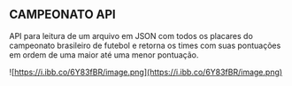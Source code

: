 ## CAMPEONATO API

API para leitura de um arquivo em JSON com todos os placares do campeonato brasileiro de futebol e retorna os times com suas pontuações em ordem de uma maior até uma menor pontuação.

![https://i.ibb.co/6Y83fBR/image.png](https://i.ibb.co/6Y83fBR/image.png)
